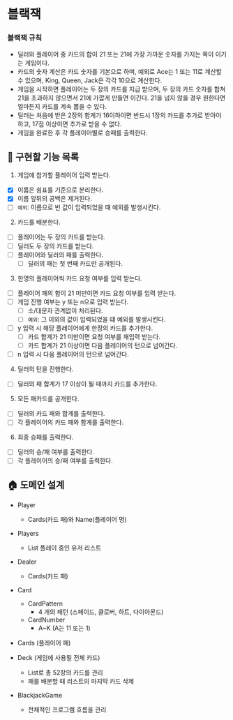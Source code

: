 # 블랙잭

### 블랙잭 규칙

- 딜러와 플레이어 중 카드의 합이 21 또는 21에 가장 가까운 숫자를 가지는 쪽이 이기는 게임이다.
- 카드의 숫자 계산은 카드 숫자를 기본으로 하며, 예외로 Ace는 1 또는 11로 계산할 수 있으며, King, Queen, Jack은 각각 10으로 계산한다.
- 게임을 시작하면 플레이어는 두 장의 카드를 지급 받으며, 두 장의 카드 숫자를 합쳐 21을 초과하지 않으면서 21에 가깝게 만들면 이긴다. 21을 넘지 않을 경우 원한다면 얼마든지 카드를 계속 뽑을 수 있다.
- 딜러는 처음에 받은 2장의 합계가 16이하이면 반드시 1장의 카드를 추가로 받아야 하고, 17점 이상이면 추가로 받을 수 없다.
- 게임을 완료한 후 각 플레이어별로 승패를 출력한다.

## 🔧 구현할 기능 목록
1. 게임에 참가할 플레이어 입력 받는다.
- [x] 이름은 쉼표를 기준으로 분리한다.
- [x] 이름 앞뒤의 공백은 제거된다.
- [ ] `예외`: 이름으로 빈 값이 입력되었을 때 예외를 발생시킨다.

2. 카드를 배분한다.
- [ ] 플레이어는 두 장의 카드를 받는다.
- [ ] 딜러도 두 장의 카드를 받는다.
- [ ] 플레이어와 딜러의 패를 출력한다.
  - [ ] 딜러의 패는 첫 번째 카드만 공개된다.
    
3. 한명의 플레이어씩 카드 요청 여부를 입력 받는다.
- [ ] 플레이어 패의 합이 21 미만이면 카드 요청 여부를 입력 받는다.
- [ ] 게임 진행 여부는 y 또는 n으로 입력 받는다.
  - [ ] 소/대문자 관계없이 처리된다.
  - [ ] `예외`: 그 이외의 값이 입력되었을 떄 예외를 발생시킨다.
- [ ] y 입력 시 해당 플레이어에게 한장의 카드를 추가한다.
  - [ ] 카드 합계가 21 미만이면 요청 여부를 재입력 받는다. 
  - [ ] 카드 합계가 21 이상이면 다음 플레이어의 턴으로 넘어간다.
- [ ] n 입력 시 다음 플레이어의 턴으로 넘어간다.

4. 딜러의 턴을 진행한다.
- [ ] 딜러의 패 합계가 17 이상이 될 때까지 카드를 추가한다.
  
5. 모든 패카드를 공개한다.
- [ ] 딜러의 카드 패와 합계를 출력한다.
- [ ] 각 플레이어의 카드 패와 합계를 출력한다.

6. 최종 승패를 출력한다.
- [ ] 딜러의 승/패 여부를 출력한다.
- [ ] 각 플레이어의 승/패 여부를 출력한다.

## 🏠 도메인 설계
- Player
  - Cards(카드 패)와 Name(플레이어 명)
    
- Players
  - List<Player> 플레이 중인 유저 리스트
    
- Dealer
  - Cards(카드 패)
  
- Card
  - CardPattern
    - 4 개의 패턴 (스페이드, 클로버, 하트, 다이아몬드)
  - CardNumber
    - A~K (A는 11 또는 1)

- Cards (플레이어 패)

- Deck (게임에 사용될 전체 카드)
  - List<Card>로 총 52장의 카드를 관리
  - 패를 배분할 때 리스트의 마지막 카드 삭제
  
- BlackjackGame
  - 전체적인 프로그램 흐름을 관리
